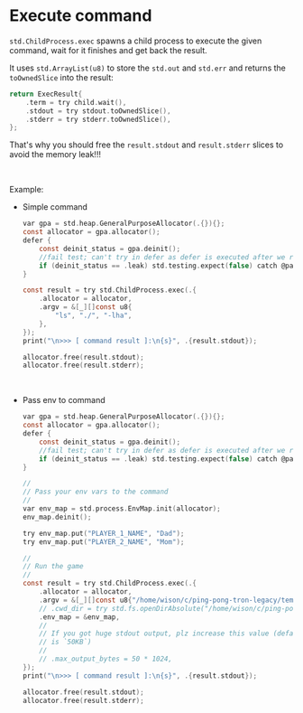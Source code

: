 # Execute command

`std.ChildProcess.exec` spawns a child process to execute the given command,
wait for it finishes and get back the result.

It uses `std.ArrayList(u8)` to store the `std.out` and `std.err` and returns
the `toOwnedSlice` into the result:

```c
return ExecResult{
    .term = try child.wait(),
    .stdout = try stdout.toOwnedSlice(),
    .stderr = try stderr.toOwnedSlice(),
};
```

That's why you should free the `result.stdout` and `result.stderr` slices to
avoid the memory leak!!!

</br>

Example:

- Simple command

    ```c
    var gpa = std.heap.GeneralPurposeAllocator(.{}){};
    const allocator = gpa.allocator();
    defer {
        const deinit_status = gpa.deinit();
        //fail test; can't try in defer as defer is executed after we return
        if (deinit_status == .leak) std.testing.expect(false) catch @panic("\nGPA detected a memory leak!!!\n");
    }

    const result = try std.ChildProcess.exec(.{
        .allocator = allocator,
        .argv = &[_][]const u8{
            "ls", "./", "-lha",
        },
    });
    print("\n>>> [ command result ]:\n{s}", .{result.stdout});

    allocator.free(result.stdout);
    allocator.free(result.stderr);
    ```

    </br>

- Pass env to command

    ```c
    var gpa = std.heap.GeneralPurposeAllocator(.{}){};
    const allocator = gpa.allocator();
    defer {
        const deinit_status = gpa.deinit();
        //fail test; can't try in defer as defer is executed after we return
        if (deinit_status == .leak) std.testing.expect(false) catch @panic("\nGPA detected a memory leak!!!\n");
    }

    //
    // Pass your env vars to the command
    //
    var env_map = std.process.EnvMap.init(allocator);
    env_map.deinit();

    try env_map.put("PLAYER_1_NAME", "Dad");
    try env_map.put("PLAYER_2_NAME", "Mom");

    //
    // Run the game
    //
    const result = try std.ChildProcess.exec(.{
        .allocator = allocator,
        .argv = &[_][]const u8{"/home/wison/c/ping-pong-tron-legacy/temp_build/ping-pong-tron-legacy"},
        // .cwd_dir = try std.fs.openDirAbsolute("/home/wison/c/ping-pong-tron-legacy/temp_build", .{}),
        .env_map = &env_map,
        //
        // If you got huge stdout output, plz increase this value (default
        // is `50KB`)
        //
        // .max_output_bytes = 50 * 1024,
    });
    print("\n>>> [ command result ]:\n{s}", .{result.stdout});

    allocator.free(result.stdout);
    allocator.free(result.stderr);
    ```
